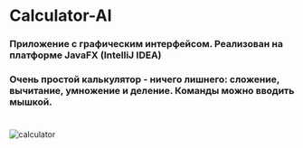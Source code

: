 # Calculator-AI 

### Приложение с графическим интерфейсом. Реализован на платформе JavaFX (IntelliJ IDEA)

### Очень простой калькулятор - ничего лишнего: сложение, вычитание, умножение и деление. Команды можно вводить мышкой.

#

![calculator](https://user-images.githubusercontent.com/32750126/95480697-05ba7f80-09ae-11eb-966c-3ea990966684.JPG)
